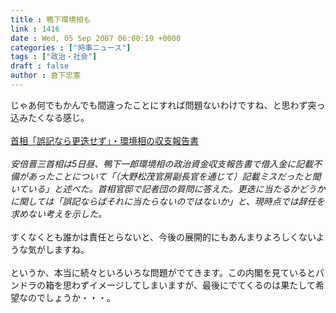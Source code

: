 ```yaml
---
title : 鴨下環境相も
link : 1416
date : Wed, 05 Sep 2007 06:00:19 +0000
categories : ["時事ニュース"]
tags : ["政治・社会"]
draft : false
author : 倉下忠憲
---
```


じゃあ何でもかんでも間違ったことにすれば問題ないわけですね、と思わず突っ込みたくなる感じ。<BR><BR><A HREF="http://www.nikkei.co.jp/news/main/20070905AT3S0500E05092007.html" TARGET="_blank">首相「誤記なら更迭せず」・環境相の収支報告書</A> <BR><BR><I>安倍晋三首相は5日昼、鴨下一郎環境相の政治資金収支報告書で借入金に記載不備があったことについて「（大野松茂官房副長官を通じて）記載ミスだったと聞いている」と述べた。首相官邸で記者団の質問に答えた。更迭に当たるかどうかに関しては「誤記ならばそれに当たらないのではないか」と、現時点では辞任を求めない考えを示した。</I> <BR><BR>すくなくとも誰かは責任とらないと、今後の展開的にもあんまりよろしくないような気がしますね。<BR><BR>というか、本当に続々といろいろな問題がでてきます。この内閣を見ているとパンドラの箱を思わずイメージしてしまいますが、最後にでてくるのは果たして希望なのでしょうか・・・。<BR><br><br>
